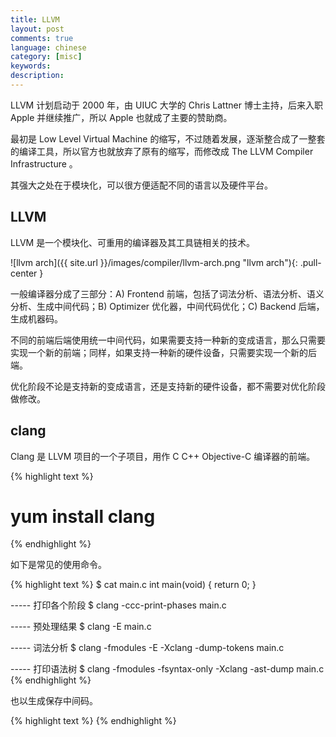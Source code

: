 ```yaml
---
title: LLVM
layout: post
comments: true
language: chinese
category: [misc]
keywords:
description:
---
```


LLVM 计划启动于 2000 年，由 UIUC 大学的 Chris Lattner 博士主持，后来入职 Apple 并继续推广，所以 Apple 也就成了主要的赞助商。

最初是 Low Level Virtual Machine 的缩写，不过随着发展，逐渐整合成了一整套的编译工具，所以官方也就放弃了原有的缩写，而修改成 The LLVM Compiler Infrastructure 。

其强大之处在于模块化，可以很方便适配不同的语言以及硬件平台。

<!-- more -->

## LLVM

LLVM 是一个模块化、可重用的编译器及其工具链相关的技术。

![llvm arch]({{ site.url }}/images/compiler/llvm-arch.png "llvm arch"){: .pull-center }

一般编译器分成了三部分：A) Frontend 前端，包括了词法分析、语法分析、语义分析、生成中间代码；B) Optimizer 优化器，中间代码优化；C) Backend 后端，生成机器码。

不同的前端后端使用统一中间代码，如果需要支持一种新的变成语言，那么只需要实现一个新的前端；同样，如果支持一种新的硬件设备，只需要实现一个新的后端。

优化阶段不论是支持新的变成语言，还是支持新的硬件设备，都不需要对优化阶段做修改。

<!--
http://llvm.org/
-->

## clang

Clang 是 LLVM 项目的一个子项目，用作 C C++ Objective-C 编译器的前端。

{% highlight text %}
# yum install clang
{% endhighlight %}

如下是常见的使用命令。

{% highlight text %}
$ cat main.c
int main(void)
{
	return 0;
}

----- 打印各个阶段
$ clang -ccc-print-phases main.c

----- 预处理结果
$ clang -E main.c

----- 词法分析
$ clang -fmodules -E -Xclang -dump-tokens main.c

----- 打印语法树
$ clang -fmodules -fsyntax-only -Xclang -ast-dump main.c
{% endhighlight %}

也以生成保存中间码。

<!--
http://clang.llvm.org/
-->


{% highlight text %}
{% endhighlight %}
